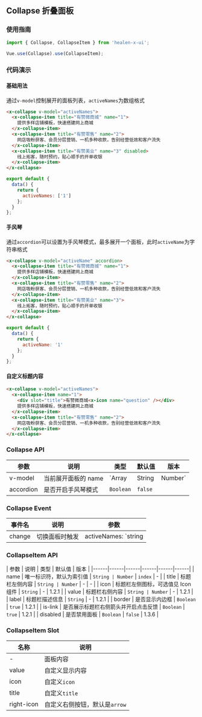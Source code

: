 ## Collapse 折叠面板

### 使用指南
``` javascript
import { Collapse, CollapseItem } from 'healen-x-ui';

Vue.use(Collapse).use(CollapseItem);
```

### 代码演示

#### 基础用法
通过`v-model`控制展开的面板列表，`activeNames`为数组格式

```html
<x-collapse v-model="activeNames">
  <x-collapse-item title="有赞微商城" name="1">
    提供多样店铺模板，快速搭建网上商城
  </x-collapse-item>
  <x-collapse-item title="有赞零售" name="2">
    网店吸粉获客、会员分层营销、一机多种收款，告别经营低效和客户流失
  </x-collapse-item>
  <x-collapse-item title="有赞美业" name="3" disabled>
    线上拓客，随时预约，贴心顺手的开单收银
  </x-collapse-item>
</x-collapse>
```

``` javascript
export default {
  data() {
    return {
      activeNames: ['1']
    };
  }
};
```

#### 手风琴
通过`accordion`可以设置为手风琴模式，最多展开一个面板，此时`activeName`为字符串格式

```html
<x-collapse v-model="activeName" accordion>
  <x-collapse-item title="有赞微商城" name="1">
    提供多样店铺模板，快速搭建网上商城
  </x-collapse-item>
  <x-collapse-item title="有赞零售" name="2">
    网店吸粉获客、会员分层营销、一机多种收款，告别经营低效和客户流失
  </x-collapse-item>
  <x-collapse-item title="有赞美业" name="3">
    线上拓客，随时预约，贴心顺手的开单收银
  </x-collapse-item>
</x-collapse>
```

``` javascript
export default {
  data() {
    return {
      activeName: '1'
    };
  }
};
```

#### 自定义标题内容

```html
<x-collapse v-model="activeNames">
  <x-collapse-item name="1">
    <div slot="title">有赞微商城<x-icon name="question" /></div>
    提供多样店铺模板，快速搭建网上商城
  </x-collapse-item>
  <x-collapse-item title="有赞零售" name="2">
    网店吸粉获客、会员分层营销、一机多种收款，告别经营低效和客户流失
  </x-collapse-item>
</x-collapse>
```



### Collapse API

| 参数 | 说明 | 类型 | 默认值 | 版本 |
|------|------|------|------|------|
| v-model | 当前展开面板的 name | `Array | String | Number` | - |
| accordion | 是否开启手风琴模式 | `Boolean` | `false` |

### Collapse Event

| 事件名 | 说明 | 参数 |
|------|------|------|
| change | 切换面板时触发 | activeNames: `string | array` |

### CollapseItem API

| 参数 | 说明 | 类型 | 默认值 | 版本 |
|------|------|------|------|------|------|
| name | 唯一标识符，默认为索引值 | `String | Number` | `index` | - |
| title | 标题栏左侧内容 | `String | Number` | - | - |
| icon | 标题栏左侧图标，可选值见 Icon 组件 | `String` | - | 1.2.1 |
| value | 标题栏右侧内容 | `String | Number` | - | 1.2.1 |
| label | 标题栏描述信息 | `String` | - | 1.2.1 |
| border | 是否显示内边框 | `Boolean` | `true` | 1.2.1 |
| is-link | 是否展示标题栏右侧箭头并开启点击反馈 | `Boolean` | `true` | 1.2.1 |
| disabled | 是否禁用面板 | `Boolean` | `false` | 1.3.6 |

### CollapseItem Slot

| 名称 | 说明 |
|------|------|
| - | 面板内容 |
| value | 自定义显示内容 |
| icon | 自定义`icon` |
| title | 自定义`title` |
| right-icon | 自定义右侧按钮，默认是`arrow` |

